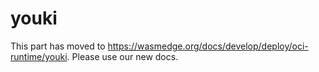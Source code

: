 # youki

This part has moved to <https://wasmedge.org/docs/develop/deploy/oci-runtime/youki>. Please use our new docs.
